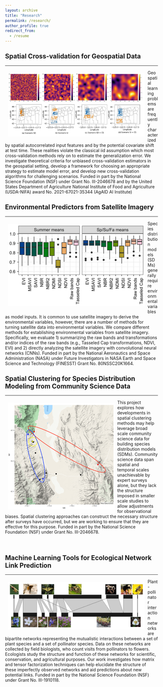 ```yaml
---
layout: archive
title: "Research"
permalink: /research/
author_profile: true
redirect_from:
  - /resume
---
```


## Spatial Cross-validation for Geospatial Data
<hr>
<div style="text-align: left">
<img style="float: left; padding: 10px 10px 10px 10px;" src="../images/scv2.jpg" width=450>
Geospatial learning problems are frequently characterized by spatial autocorrelated input features and by the potential covariate shift at test time.
These realities violate the classical iid assumption which most cross-validation methods rely on to estimate the generalization error. We investigate theoretical criteria for unbiased cross-validation estimators in the geospatial setting, develop a framework for choosing an appropriate strategy to estimate model error, and develop new cross-validation algorithms for challenging scenarios.
Funded in part by the National Science Foundation (NSF) under Grant No. III-2046678 and by the United States Department of Agriculture National Institute of Food and Agriculture (USDA-NIFA) award No. 2021-67021-35344 (AgAID AI Institute)
</div>

## Environmental Predictors from Satellite Imagery
<hr>
<div style="text-align: left">
<img style="float: left; padding: 10px 10px 10px 10px;" src="../images/satellite.png" width=450>
Species distribution models (SDMs) generally require environmental variables as model inputs. It is common to use satellite imagery to derive the environmental variables, however, there are a number of methods for turning satellite data into environmental variables. We compare different methods for establishing environmental variables from satellite imagery. Specifically, we evaluate 1) summarizing the raw bands and transformations and/or indices of the raw bands (e.g., Tasseled Cap transformations, NDVI, EVI) and 2) directly analyzing the satellite imagery with convolutional neural networks (CNNs).
Funded in part by the National Aeronautics and Space Administration (NASA) under Future Investigators in NASA Earth and Space Science and Technology (FINESST) Grant No. 80NSSC20K1664. 
</div>

## Spatial Clustering for Species Distribution Modeling from Community Science Data
<hr>
<div style="text-align: left">
<img style="float: left; padding: 10px 10px 10px 10px;" src="../images/clusterMap.png" width=350>
This project explores how developments in spatial clustering methods may help leverage broad scale community science data for building species distribution models (SDMs). Community science data span spatial and temporal scales unachievable by expert surveys alone, but they lack the structure imposed in smaller scale studies to allow adjustments for observational biases. Spatial clustering approaches can construct the necessary structure after surveys have occurred, but we are working to ensure that they are effective for this purpose. 
Funded in part by the National Science Foundation (NSF) under Grant No. III-2046678.
</div>
<br><br>

## Machine Learning Tools for Ecological Network Link Prediction
<hr>
<div style="text-align: left">
<img style="float: left; padding: 10px 10px 10px 10px;" src="../images/miniPlantPollNet.jpg" width=450>
Plant-pollinator interaction networks are bipartite networks representing the mutualistic interactions between a set of plant species and a set of pollinator species. Data on these networks are collected by field biologists, who count visits from
pollinators to flowers. Ecologists study the structure and function of these networks for scientific, conservation, and agricultural purposes. Our work investigates how matrix and tensor factorization techniques can help elucidate the structure of these imperfectly observed networks and aid predictions about new potential links.
Funded in part by the National Science Foundation (NSF) under Grant No. III-1910118.
</div>
